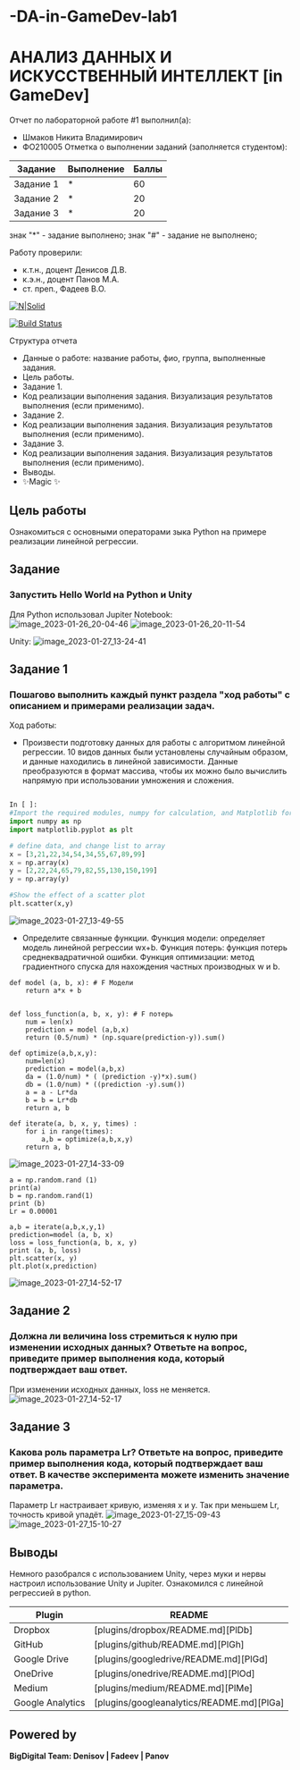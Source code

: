 # -DA-in-GameDev-lab1
# АНАЛИЗ ДАННЫХ И ИСКУССТВЕННЫЙ ИНТЕЛЛЕКТ [in GameDev]
Отчет по лабораторной работе #1 выполнил(а):
- Шмаков Никита Владимирович
- ФО210005
Отметка о выполнении заданий (заполняется студентом):

| Задание | Выполнение | Баллы |
| ------ | ------ | ------ |
| Задание 1 | * | 60 |
| Задание 2 | * | 20 |
| Задание 3 | * | 20 |

знак "*" - задание выполнено; знак "#" - задание не выполнено;

Работу проверили:
- к.т.н., доцент Денисов Д.В.
- к.э.н., доцент Панов М.А.
- ст. преп., Фадеев В.О.

[![N|Solid](https://cldup.com/dTxpPi9lDf.thumb.png)](https://nodesource.com/products/nsolid)

[![Build Status](https://travis-ci.org/joemccann/dillinger.svg?branch=master)](https://travis-ci.org/joemccann/dillinger)

Структура отчета

- Данные о работе: название работы, фио, группа, выполненные задания.
- Цель работы.
- Задание 1.
- Код реализации выполнения задания. Визуализация результатов выполнения (если применимо).
- Задание 2.
- Код реализации выполнения задания. Визуализация результатов выполнения (если применимо).
- Задание 3.
- Код реализации выполнения задания. Визуализация результатов выполнения (если применимо).
- Выводы.
- ✨Magic ✨

## Цель работы
Ознакомиться с основными операторами зыка Python на примере реализации линейной регрессии.

## Задание
### Запустить Hello World на Python и Unity

Для Python использовал Jupiter Notebook:
![image_2023-01-26_20-04-46](https://user-images.githubusercontent.com/113372135/215065211-2ed05ec8-b370-4eaf-84e1-0e1d826b8150.png)
![image_2023-01-26_20-11-54](https://user-images.githubusercontent.com/113372135/215065217-1422da4d-1183-4cd6-87a3-74556e6a7853.png)

Unity:
![image_2023-01-27_13-24-41](https://user-images.githubusercontent.com/113372135/215065239-e8666a4a-b088-4daa-8939-392251e38f76.png)


## Задание 1
### Пошагово выполнить каждый пункт раздела "ход работы" с описанием и примерами реализации задач.

Ход работы:
- Произвести подготовку данных для работы с алгоритмом линейной регрессии. 10 видов данных были установлены случайным образом, и данные находились в линейной зависимости. Данные преобразуются в формат массива, чтобы их можно было вычислить напрямую при использовании умножения и сложения.

```py

In [ ]:
#Import the required modules, numpy for calculation, and Matplotlib for drawing
import numpy as np
import matplotlib.pyplot as plt

# define data, and change list to array
x = [3,21,22,34,54,34,55,67,89,99]
x = np.array(x)
y = [2,22,24,65,79,82,55,130,150,199]
y = np.array(y)

#Show the effect of a scatter plot
plt.scatter(x,y)

```
![image_2023-01-27_13-49-55](https://user-images.githubusercontent.com/113372135/215067692-16aa81b1-db92-4099-8fb8-50eb8d751228.png)

- Определите связанные функции. Функция модели: определяет модель линейной регрессии wx+b. Функция потерь: функция потерь среднеквадратичной ошибки. Функция оптимизации: метод градиентного спуска для нахождения частных производных w и b.
```
def model (a, b, x): # F Модели
    return a*x + b


def loss_function(a, b, x, y): # F потерь
    num = len(x)
    prediction = model (a,b,x)
    return (0.5/num) * (np.square(prediction-y)).sum()

def optimize(a,b,x,y):
    num=len(x)
    prediction = model(a,b,x)
    da = (1.0/num) * ( (prediction -y)*x).sum()
    db = (1.0/num) * ((prediction -y).sum())
    a = a - Lr*da
    b = b = Lr*db
    return a, b

def iterate(a, b, x, y, times) :
    for i in range(times):
        a,b = optimize(a,b,x,y)
    return a, b
```
![image_2023-01-27_14-33-09](https://user-images.githubusercontent.com/113372135/215065615-b4011654-a292-4052-9633-430943391eb2.png)

```
a = np.random.rand (1)
print(a)
b = np.random.rand(1)
print (b)
Lr = 0.00001

a,b = iterate(a,b,x,y,1)
prediction=model (a, b, x)
loss = loss_function(a, b, x, y)
print (a, b, loss)
plt.scatter(x, y)
plt.plot(x,prediction)
```
![image_2023-01-27_14-52-17](https://user-images.githubusercontent.com/113372135/215065787-493a0042-bbdb-4c33-ac24-0b608a83fb64.png)


## Задание 2
### Должна ли величина loss стремиться к нулю при изменении исходных данных? Ответьте на вопрос, приведите пример выполнения кода, который подтверждает ваш ответ.

При изменении исходных данных, loss не меняется.
![image_2023-01-27_14-52-17](https://user-images.githubusercontent.com/113372135/215066053-90dd6364-d89c-4560-b4af-7bf0c40d7dee.png)

## Задание 3
### Какова роль параметра Lr? Ответьте на вопрос, приведите пример выполнения кода, который подтверждает ваш ответ. В качестве эксперимента можете изменить значение параметра.

Параметр Lr настраивает кривую, изменяя x и y. Так при меньшем Lr, точность кривой упадёт.
![image_2023-01-27_15-09-43](https://user-images.githubusercontent.com/113372135/215066289-a473d4ed-bd03-4a17-9f62-a19738aafb01.png)
![image_2023-01-27_15-10-27](https://user-images.githubusercontent.com/113372135/215066297-1b829fa2-9e9c-4732-b7ce-c619e58cfebd.png)

## Выводы

Немного разобрался с использованием Unity, через муки и нервы настроил использование Unity и Jupiter. Ознакомился с линейной регрессией в python. 

| Plugin | README |
| ------ | ------ |
| Dropbox | [plugins/dropbox/README.md][PlDb] |
| GitHub | [plugins/github/README.md][PlGh] |
| Google Drive | [plugins/googledrive/README.md][PlGd] |
| OneDrive | [plugins/onedrive/README.md][PlOd] |
| Medium | [plugins/medium/README.md][PlMe] |
| Google Analytics | [plugins/googleanalytics/README.md][PlGa] |

## Powered by

**BigDigital Team: Denisov | Fadeev | Panov**
